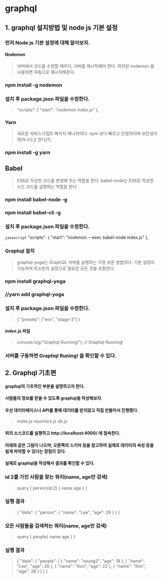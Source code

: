 # graphql

## 1. graphql 설치방법 및 node js 기본 설정

### 먼저 Node js 기본 설정에 대해 알아보자.

#### Nodemon

> 서버에서 코드를 수정할 때마다, 서버를 재시작해야 한다.
> 하지만 nodemon 을 사용하면 자동으로 재시작해준다.

### npm install -g nodemon




### 설치 후 package.json 파일을 수정한다.

> "scripts": {
    "start": "nodemon index.js"
  },


### Yarn
> 새로운 자바스크립트 패키지 매니저이다. 
> npm 보다 빠르고 안정적이며 보안성이 뛰어나다고 한다(?).

### npm install -g yarn

## Babel
> ES6로 작성한 코드를 변경해 주는 역할을 한다. 
> babel-node는 ES6로 작성한 노드 코드를 실행하는 역할을 한다. 

### npm install babel-node -g
### npm install babel-cli -g

### 설치 후 package.json 파일을 수정한다.

```javascript```
 "scripts": {
    "start": "nodemon --exec babel-node index.js"
  },



### Graphql 설치

> graphql-yoga는 GraphQL 서버를 실행하는 가장 쉬운 방법이다.
> 기본 설정이 가능하며 최소한의 설정으로 필요한 모든 것을 포함한다.

### npm install graphql-yoga
### //yarn add graphql-yoga

### 설치 후 package.json 파일을 수정한다.

> {
  "presets": ["env", "stage-3"]
}

#### index.js 파일
> console.log("Graphql Running!");
> // Graphql Running!

### 서버를 구동하면 Graphql Runing! 을 확인할 수 있다.


## 2. Graphql 기초편

#### graphql의 기초적인 부분을 설명하고자 한다.
#### 사람들의 정보를 받을 수 있도록 graphql을 작성해보자.
#### 우선 데이터베이스나 API를 통해 데이터를 받지않고 직접 만들어서 진행했다.

> index.js
> resolvers.js
> db.js

#### 위의 소스코드를 실행하고 http://localhost:4000/ 에 접속한다.
#### 아래와 같은 그림이 나오며, 오른쪽의 스키마 등을 참고하여 실제로 데이터의 속성 등을 쉽게 파악할 수 있다는 장점이 있다.
#### 실제로 graphql을 작성해서 결과를 확인할 수 있다.


### id 2를 가진 사람을 찾는 쿼리(name, age만 검색)

> query {
  person(id:2) {
    name
    age
  }
}


### 실행 결과

> {
  "data": {
    "person": {
      "name": "Lee",
      "age": 26
    }
  }
}


### 모든 사람들을 검색하는 쿼리(name, age만 검색)

> query {
  people{
    name
    age
  }
}


### 실행 결과

> {
  "data": {
    "people": [
      {
        "name": "seung2",
        "age": 18
      },
      {
        "name": "Lee",
        "age": 26
      },
      {
        "name": "Koo",
        "age": 22
      },
      {
        "name": "Kim",
        "age": 28
      }
    ]
  }
}
